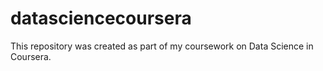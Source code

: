 # datasciencecoursera

This repository was created as part of my coursework on Data Science in Coursera.
